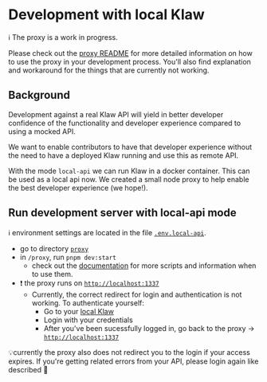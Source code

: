 # Development with local Klaw

ℹ️ The proxy is a work in progress.

Please check out the [proxy README](../proxy/README.md) for more detailed information on how to use the proxy in your development process. You'll also find explanation and workaround for the things that are currently not working. 

## Background 

Development against a real Klaw API will yield in better developer confidence of the functionality and developer experience compared to using a mocked API. 

We want to enable contributors to have that developer experience without the need to have a deployed Klaw running and use this as remote API. 

With the mode `local-api` we can run Klaw in a docker container. This can be used as a local api now. We created a small node proxy to help enable the best developer experience (we hope!).

## Run development server with local-api mode

ℹ️ environment settings are located in the file [`.env.local-api`](../../coral/.env.local-api).

- go to directory [`proxy`](../../coral/proxy)
- in `/proxy`, run `pnpm dev:start` 
  - check out the [documentation](../../coral/proxy/README.md) for more scripts and information when to use them.
- ❗️ the proxy runs on [`http://localhost:1337`](http://localhost:1337)
  - Currently, the correct redirect for login and authentication is not working. To authenticate yourself:
    - Go to your [local Klaw](http://localhost:9097/login)
    - Login with your credentials
    - After you've been sucessfully logged in, go back to the proxy -> [`http://localhost:1337`](http://localhost:1337)
    

💡currently the proxy also does not redirect you to the login if your access expires. If you're getting related errors from your API, please login again like described 🙏